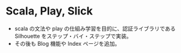 # Scala, Play, Slick
* scala の文法や play の仕組み学習を目的に、認証ライブラリである Silhouette をステップ・バイ・ステップで実装。
* その後も Blog 機能や Index ページを追加。
